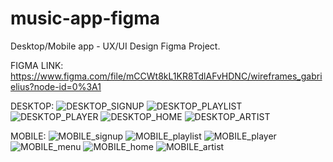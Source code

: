 # music-app-figma
Desktop/Mobile app - UX/UI Design Figma Project.

FIGMA LINK:
<a>https://www.figma.com/file/mCCWt8kL1KR8TdlAFvHDNC/wireframes_gabrielius?node-id=0%3A1</a>

DESKTOP:
![DESKTOP_SIGNUP](https://github.com/gabrieliusjan/music-app-figma/assets/144029939/e2d610bb-8e9d-475b-8cc7-09f4e2d225f0)
![DESKTOP_PLAYLIST](https://github.com/gabrieliusjan/music-app-figma/assets/144029939/702e354c-750f-4857-8b1a-89b3c1f6c1bd)
![DESKTOP_PLAYER](https://github.com/gabrieliusjan/music-app-figma/assets/144029939/ce02cf00-052b-4851-aa84-af0debf1fa30)
![DESKTOP_HOME](https://github.com/gabrieliusjan/music-app-figma/assets/144029939/6fa1acbd-c711-43f6-a2ad-ffbe243c2709)
![DESKTOP_ARTIST](https://github.com/gabrieliusjan/music-app-figma/assets/144029939/d690f3e2-b289-489c-a126-b3be84ba157c)

MOBILE:
![MOBILE_signup](https://github.com/gabrieliusjan/music-app-figma/assets/144029939/68b21cee-11cc-494d-8c7f-dfed5894b1ba)
![MOBILE_playlist](https://github.com/gabrieliusjan/music-app-figma/assets/144029939/77d89ac0-3612-478f-981c-fce8d986fd20)
![MOBILE_player](https://github.com/gabrieliusjan/music-app-figma/assets/144029939/b1f4924e-8c16-43b5-a018-1a1d063436b0)
![MOBILE_menu](https://github.com/gabrieliusjan/music-app-figma/assets/144029939/b566b808-56bb-498a-a8d2-4e0dded17b44)
![MOBILE_home](https://github.com/gabrieliusjan/music-app-figma/assets/144029939/ba720d0a-ddf6-4fab-8a9c-010ec5f9673b)
![MOBILE_artist](https://github.com/gabrieliusjan/music-app-figma/assets/144029939/53b930dd-00a3-4fc3-b9a9-eb7cd2dfd215)

